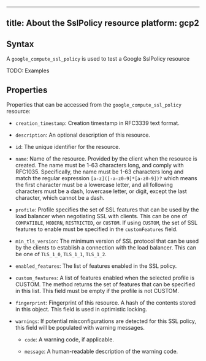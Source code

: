 

---
title: About the SslPolicy resource
platform: gcp2
---

## Syntax
A `google_compute_ssl_policy` is used to test a Google SslPolicy resource

TODO: Examples

## Properties
Properties that can be accessed from the `google_compute_ssl_policy` resource:

  * `creation_timestamp`: Creation timestamp in RFC3339 text format.

  * `description`: An optional description of this resource.

  * `id`: The unique identifier for the resource.

  * `name`: Name of the resource. Provided by the client when the resource is created. The name must be 1-63 characters long, and comply with RFC1035. Specifically, the name must be 1-63 characters long and match the regular expression `[a-z]([-a-z0-9]*[a-z0-9])?` which means the first character must be a lowercase letter, and all following characters must be a dash, lowercase letter, or digit, except the last character, which cannot be a dash.

  * `profile`: Profile specifies the set of SSL features that can be used by the load balancer when negotiating SSL with clients. This can be one of `COMPATIBLE`, `MODERN`, `RESTRICTED`, or `CUSTOM`. If using `CUSTOM`, the set of SSL features to enable must be specified in the `customFeatures` field.

  * `min_tls_version`: The minimum version of SSL protocol that can be used by the clients to establish a connection with the load balancer. This can be one of `TLS_1_0`, `TLS_1_1`, `TLS_1_2`.

  * `enabled_features`: The list of features enabled in the SSL policy.

  * `custom_features`: A list of features enabled when the selected profile is CUSTOM. The method returns the set of features that can be specified in this list. This field must be empty if the profile is not CUSTOM.

  * `fingerprint`: Fingerprint of this resource. A hash of the contents stored in this object. This field is used in optimistic locking.

  * `warnings`: If potential misconfigurations are detected for this SSL policy, this field will be populated with warning messages.

    * `code`: A warning code, if applicable.

    * `message`: A human-readable description of the warning code.

